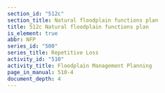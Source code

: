 ```yaml
---
section_id: "512c"
section_title: Natural floodplain functions plan
title: 512c Natural floodplain functions plan
is_element: true
abbr: NFP
series_id: "500"
series_title: Repetitive Loss
activity_id: "510"
activity_title: Floodplain Management Planning
page_in_manual: 510-4
document_depth: 4
---
```

